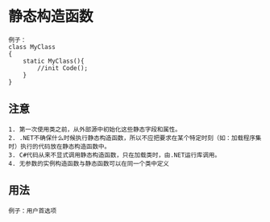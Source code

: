 # 静态构造函数

    例子：
    class MyClass
    {
        static MyClass(){
            //init Code();
        }
    }

## 注意

    1. 第一次使用类之前，从外部源中初始化这些静态字段和属性。
    2. .NET不确保什么时候执行静态构造函数，所以不应把要求在某个特定时刻（如：加载程序集时）执行的代码放在静态构造函数中。
    3. C#代码从来不显式调用静态构造函数，只在加载类时，由.NET运行库调用。
    4. 无参数的实例构造函数与静态函数可以在同一个类中定义

## 用法

    例子：用户首选项